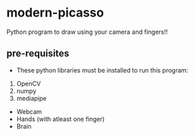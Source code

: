 # modern-picasso
Python program to draw using your camera and fingers!!

## pre-requisites
* These python libraries must be installed to run this program:
1. OpenCV
2. numpy
3. mediapipe

* Webcam
* Hands (with atleast one finger)
* Brain
